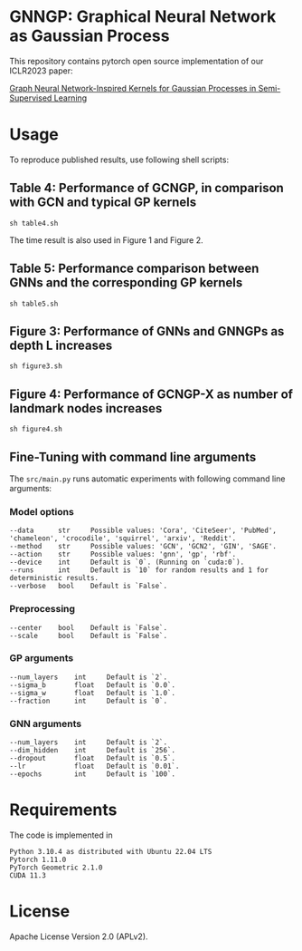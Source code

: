 # GNNGP: Graphical Neural Network as Gaussian Process
This repository contains pytorch open source implementation of our ICLR2023 paper:

[Graph Neural Network-Inspired Kernels for Gaussian Processes in Semi-Supervised Learning](https://openreview.net/pdf?id=flap0Bo6TK_)

# Usage
To reproduce published results, use following shell scripts:

## Table 4: Performance of GCNGP, in comparison with GCN and typical GP kernels
    sh table4.sh
The time result is also used in Figure 1 and Figure 2.

## Table 5: Performance comparison between GNNs and the corresponding GP kernels
    sh table5.sh

## Figure 3: Performance of GNNs and GNNGPs as depth L increases
    sh figure3.sh

## Figure 4: Performance of GCNGP-X as number of landmark nodes increases
    sh figure4.sh

## Fine-Tuning with command line arguments
The `src/main.py` runs automatic experiments with following command line arguments:

### Model options
    --data      str     Possible values: 'Cora', 'CiteSeer', 'PubMed', 'chameleon', 'crocodile', 'squirrel', 'arxiv', 'Reddit'.
    --method    str     Possible values: 'GCN', 'GCN2', 'GIN', 'SAGE'.
    --action    str     Possible values: 'gnn', 'gp', 'rbf'.
    --device    int     Default is `0`. (Running on `cuda:0`).
    --runs      int     Default is `10` for random results and 1 for deterministic results.
    --verbose   bool    Default is `False`.

###  Preprocessing
    --center    bool    Default is `False`.
    --scale     bool    Default is `False`.

### GP arguments
    --num_layers    int     Default is `2`.
    --sigma_b       float   Default is `0.0`.
    --sigma_w       float   Default is `1.0`.
    --fraction      int     Default is `0`.

### GNN arguments
    --num_layers    int     Default is `2`.
    --dim_hidden    int     Default is `256`.
    --dropout       float   Default is `0.5`.
    --lr            float   Default is `0.01`.
    --epochs        int     Default is `100`.

# Requirements
The code is implemented in

    Python 3.10.4 as distributed with Ubuntu 22.04 LTS
    Pytorch 1.11.0
    PyTorch Geometric 2.1.0
    CUDA 11.3

# License
Apache License Version 2.0 (APLv2).